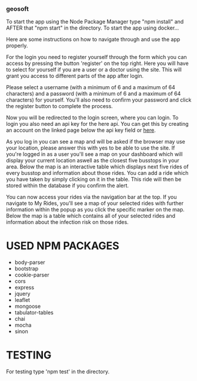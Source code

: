 ### geosoft ###

To start the app using the Node Package Manager type "npm install" and AFTER that "npm start" in the directory.
To start the app using docker...

Here are some instructions on how to navigate through and use the app properly.

For the login you need to register yourself through the form which you can access by pressing the button 'register' on the top right. Here you will have to select for yourself if you are a user or a doctor using the site. This will grant you access to different parts of the app after login. 
        
Please select a username (with a minimum of 6 and a maximum of 64 characters) and a password (with a minimum of 6 and a maximum of 64 characters) for yourself. You'll also need to confirm your password and click the register button to complete the process.

Now you will be redirected to the login screen, where you can login. To login you also need an api key for the here api. You can get this by creating an account on the linked page below the api key field or [here](https://developer.here.com/documentation/authentication/dev_guide/topics/api-key-credentials.html).
        
As you log in you can see a map and will be asked if the browser may use your location, please answer this with yes to be able to use the site. If you're logged in as a user you'll see a map on your dashboard which will display your current location aswell as the closest five busstops in your area. Below the map is an interactive table which displays next five rides of every busstop and information about those rides. You can add a ride which you have taken by simply clicking on it in the table. This ride will then be stored within the database if you confirm the alert.

You can now access your rides via the navigation bar at the top. If you navigate to My Rides, you'll see a map of your selected rides with further information within the popup as you click the specific marker on the map. Below the map is a table which contains all of your selected rides and information about the infection risk on those rides.

# USED NPM PACKAGES #
- body-parser
- bootstrap
- cookie-parser
- cors
- express
- jquery
- leaflet
- mongoose
- tabulator-tables
- chai
- mocha
- sinon

# TESTING #
For testing type 'npm test' in the directory.
